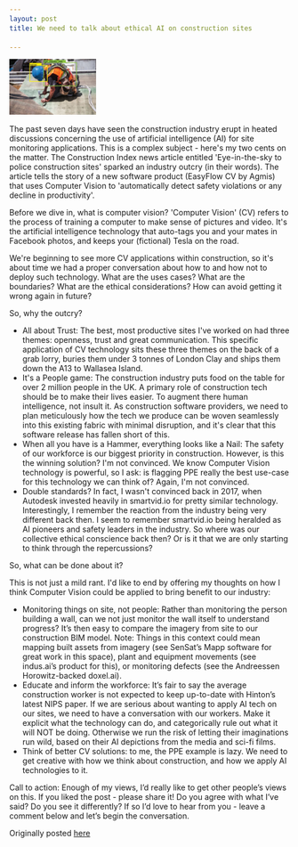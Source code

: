 ```yaml
---
layout: post
title: We need to talk about ethical AI on construction sites

---
```


<div class="img-div" markdown="0">
<img src="/images/ai.jpeg" height="100" />
</div>


The past seven days have seen the construction industry erupt in heated discussions concerning the use of artificial intelligence (AI) for site monitoring applications. This is a complex subject - here's my two cents on the matter.
The Construction Index news article entitled 'Eye-in-the-sky to police construction sites' sparked an industry outcry (in their words). The article tells the story of a new software product (EasyFlow CV by Agmis) that uses Computer Vision to 'automatically detect safety violations or any decline in productivity'.

Before we dive in, what is computer vision?
'Computer Vision' (CV) refers to the process of training a computer to make sense of pictures and video. It's the artificial intelligence technology that auto-tags you and your mates in Facebook photos, and keeps your (fictional) Tesla on the road.

We're beginning to see more CV applications within construction, so it's about time we had a proper conversation about how to and how not to deploy such technology. What are the uses cases? What are the boundaries? What are the ethical considerations? How can avoid getting it wrong again in future?

So, why the outcry?
  * All about Trust: The best, most productive sites I've worked on had three themes: openness, trust and great communication. This specific application of CV technology sits these three themes on the back of a grab lorry, buries them under 3 tonnes of London Clay and ships them down the A13 to Wallasea Island.
  * It's a People game: The construction industry puts food on the table for over 2 million people in the UK. A primary role of construction tech should be to make their lives easier. To augment there human intelligence, not insult it. As construction software providers, we need to plan meticulously how the tech we produce can be woven seamlessly into this existing fabric with minimal disruption, and it's clear that this software release has fallen short of this.
  * When all you have is a Hammer, everything looks like a Nail: The safety of our workforce is our biggest priority in construction. However, is this the winning solution? I'm not convinced. We know Computer Vision technology is powerful, so I ask: is flagging PPE really the best use-case for this technology we can think of? Again, I'm not convinced.
  * Double standards? In fact, I wasn't convinced back in 2017, when Autodesk invested heavily in smartvid.io for pretty similar technology. Interestingly, I remember the reaction from the industry being very different back then. I seem to remember smartvid.io being heralded as AI pioneers and safety leaders in the industry. So where was our collective ethical conscience back then? Or is it that we are only starting to think through the repercussions?

So, what can be done about it?

This is not just a mild rant. I'd like to end by offering my thoughts on how I think Computer Vision could be applied to bring benefit to our industry:

  * Monitoring things on site, not people: Rather than monitoring the person building a wall, can we not just monitor the wall itself to understand progress? It’s then easy to compare the imagery from site to our construction BIM model. Note: Things in this context could mean mapping built assets from imagery (see SenSat’s Mapp software for great work in this space), plant and equipment movements (see indus.ai’s product for this), or monitoring defects (see the Andreessen Horowitz-backed doxel.ai).
  * Educate and inform the workforce: It’s fair to say the average construction worker is not expected to keep up-to-date with Hinton’s latest NIPS paper. If we are serious about wanting to apply AI tech on our sites, we need to have a conversation with our workers. Make it explicit what the technology can do, and categorically rule out what it will NOT be doing. Otherwise we run the risk of letting their imaginations run wild, based on their AI depictions from the media and sci-fi films. 
  * Think of better CV solutions: to me, the PPE example is lazy. We need to get creative with how we think about construction, and how we apply AI technologies to it. 

Call to action: 
Enough of my views, I’d really like to get other people’s views on this. If you liked the post - please share it! Do you agree with what I’ve said? Do you see it differently? If so I’d love to hear from you - leave a comment below and let’s begin the conversation. 

Originally posted [here](https://www.linkedin.com/pulse/we-need-talk-ethical-computer-vision-construction-will-needham-mciob/) 